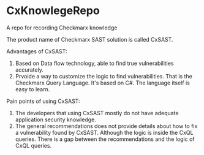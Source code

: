 # CxKnowlegeRepo
A repo for recording Checkmarx knowledge

The product name of Checkmarx SAST solution is called CxSAST.

Advantages of CxSAST:
1. Based on Data flow technology, able to find true vulnerabilities accurately.
2. Prvoide a way to customize the logic to find vulnerabilities. That is the Checkmarx Query Language. It's based on C#. The language itself is easy to learn.


Pain points of using CxSAST:
1. The developers that using CxSAST mostly do not have adequate application security knowledge.
2. The general recommendations does not provide details about how to fix a vulnerability found by CxSAST. Although the logic is inside the CxQL queries. There is a gap between the recommendations and the logic of CxQL queries.
